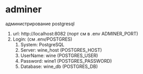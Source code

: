 # adminer
администрирование postgresql
1. url: http://localhost:8082 (порт см в .env ADMINER_PORT)
2. Login: (см .env/POSTGRES)
   1. System: PostgreSQL 
   2. Server: wine_host (POSTGRES_HOST)
   3. UserName: wine    (POSTGRES_USER)
   4. Password: wine1   (POSTGRES_PASSWORD)
   5. Database: wine_db (POSTGRES_DB)
